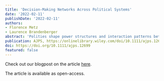 ```yaml
---
title: 'Decision-Making Networks Across Political Systems'
date: '2022-02-11'
publishDate: '2022-02-11'
authors:
- Florence Metz
- Laurence Brandenberger
abstract: 'Polities shape power structures and interaction patterns between actors in policymaking processes. Although the social fabric of interactions is key to successful policymaking, it remains unclear which relational structures are typically found across political systems. By adopting a network approach, we analyse differences in power structures and interaction patterns across four policy networks in German and Swiss consensual–federal, French majoritarian–unitary, and hybrid Dutch consensual–unitary democracies. Using survey data from 149 state and non-state actors, we fit exponential random graph models and calculate predicted probabilities to compare the four networks. Results show that the consensus democracies institutionalize neighbourhoods of networks where actors share power and collaborate with opponents. Our case of a majoritarian democracy illustrates power concentration with restricted access to competitors, limiting the need to interact and search for compromises with opponents. Findings allow future work to differentiate typical from atypical network structures, given the embeddedness into a political system.'
publication: AJPS, https://onlinelibrary.wiley.com/doi/10.1111/ajps.12699
doi: https://doi.org/10.1111/ajps.12699
featured: false
---
```



Check out our blogpost on the article [here](https://www.sg.ethz.ch/news/polsci_ajpsarticle/).


The article is available as open-access.

